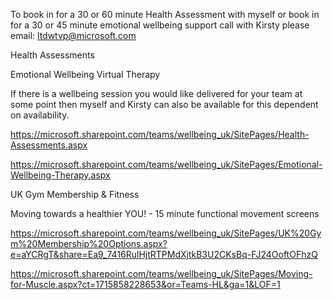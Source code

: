 To book in for a 30 or 60 minute Health Assessment with myself 
or book in for a 30 or 45 minute emotional wellbeing support call with Kirsty please email: ltdwtvp@microsoft.com
 
Health Assessments
 
Emotional Wellbeing Virtual Therapy
 
If there is a wellbeing session you would like delivered for your team at some point then myself and Kirsty can also be available for this dependent on availability. 


https://microsoft.sharepoint.com/teams/wellbeing_uk/SitePages/Health-Assessments.aspx

https://microsoft.sharepoint.com/teams/wellbeing_uk/SitePages/Emotional-Wellbeing-Therapy.aspx


UK Gym Membership & Fitness
 
Moving towards a healthier YOU! - 15 minute functional movement screens

https://microsoft.sharepoint.com/teams/wellbeing_uk/SitePages/UK%20Gym%20Membership%20Options.aspx?e=aYCRgT&share=Ea9_7416RulHjtRTPMdXjtkB3U2CKsBq-FJ24OoftOFhzQ

https://microsoft.sharepoint.com/teams/wellbeing_uk/SitePages/Moving-for-Muscle.aspx?ct=1715858228653&or=Teams-HL&ga=1&LOF=1
